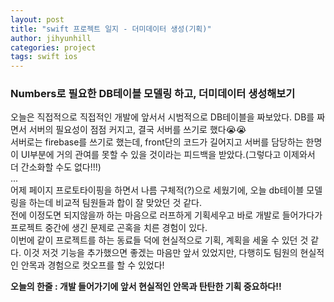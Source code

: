 ```yaml
---
layout: post
title: "swift 프로젝트 일지 - 더미데이터 생성(기획)"
author: jihyunhill
categories: project
tags: swift ios
---
```


### Numbers로 필요한 DB테이블 모델링 하고, 더미데이터 생성해보기

오늘은 직접적으로 직접적인 개발에 앞서서 시범적으로 DB테이블을 짜보았다.
DB를 짜면서 서버의 필요성이 점점 커지고, 결국 서버를 쓰기로 했다😭😭    
서버로는 firebase를 쓰기로 했는데, front단의 코드가 길어지고 서버를 담당하는 한명이 UI부분에 거의 관여를 못할 수 있을 것이라는 피드백을 받았다.(그렇다고 이제와서 더 간소화할 수도 없다!!!)     
...     
어제 페이지 프로토타이핑을 하면서 나름 구체적(?)으로 세웠기에, 오늘 db테이블 모델링을 하는데 비교적 팀원들과 합이 잘 맞았던 것 같다.    
전에 이정도면 되지않을까 하는 마음으로 러프하게 기획세우고 바로 개발로 들어가다가 프로젝트 중간에 생긴 문제로 곤혹을 치른 경험이 있다.   
이번에 같이 프로젝트를 하는 동료들 덕에 현실적으로 기획, 계획을 세울 수 있던 것 같다. 이것 저것 기능을 추가했으면 좋겠는 마음만 앞서 있었지만, 다행히도 팀원의 현실적인 안목과 경험으로 컷오프를 할 수 있었다!     

__오늘의 한줄 : 개발 들어가기에 앞서 현실적인 안목과 탄탄한 기획 중요하다!!__ 
